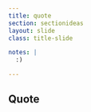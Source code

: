 ```yaml
---
title: quote
section: sectionideas
layout: slide
class: title-slide

notes: |
  :)

---
```


## Quote